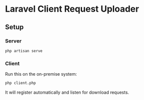 # Laravel Client Request Uploader

## Setup

### Server
```bash
php artisan serve
```

### Client
Run this on the on-premise system:
```bash
php client.php
```

It will register automatically and listen for download requests.
